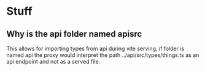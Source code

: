 # Stuff

## Why is the api folder named apisrc
This allows for importing types from api during vite serving, if folder is named api the proxy would interpret the path ../api/src/types/things.ts as an api endpoint and not as a served file.